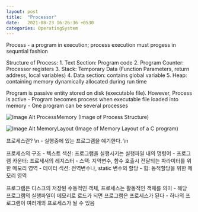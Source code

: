 ```yaml
---
layout: post
title:  "Processor"
date:   2021-08-23 16:26:36 +0530
categories: OperatingSystem
---
```


Process - a program in execution; process execution must progess in sequntial fashion 

Structure of Process: 
	1. Text Section: Program code
	2. Program Counter: Processor registers 
	3. Stack: Temporary Data (Function Parameters, return address, local variables)
	4. Data section: contains global variable 
	5. Heap: containing memory dynamically allocated during run time 

Program is passive entity stored on disk (executable file). However, Process is active 
	- Program becomes process when executable file loaded into memory 
	- One program can be several processes


![Image Alt ProcessMemory](/assets/img/image.png)
(Image of Process Structure)

![Image Alt MemoryLayout](/assets/img/image.png)
(Image of Memory Layout of a C program)


프로세스란? \n
	- 실행중에 있는 프로그램을 얘기한다. \n

프로세스의 구조
	- 텍스트 섹션: 프로그램을 실행시키는 실행파일 내의 명령어
	- 프로그램 카운터: 프로세서의 레지스터 
	- 스택: 지역변수, 함수 호출시 전달되는 파라미터를 위한 메모리 영역
	- 데이터 섹션: 전역변수나, static 변수의 할당
	- 힙: 동적할당을 위한 메모리 영역

프로그램은 디스크의 저장된 수동적인 객체, 프로세스는 활동적인 객체를 의미 
	- 해당 프로그램의 실행파일이 메모리로 로드가 되면 프로그램은 프로세스가 된다
	- 하나의 프로그램이 여러개의 프로세스가 될 수 있음





<!-- ---
Lorem ipsum dolor sit amet, consectetur adipisicing elit, sed do eiusmod tempor incididunt ut labore et dolore magna aliqua. Ut enim ad minim veniam, quis nostrud exercitation ullamco laboris nisi ut aliquip ex ea commodo consequat. Duis aute irure dolor in reprehenderit in voluptate velit esse

```javascript
const Razorpay = require('razorpay');

let rzp = Razorpay({
	key_id: 'KEY_ID',
	secret: 'name'
});

// capture request
rzp.capture(payment_id, cost)
	.then(function (data) {
		return 2;
	})
```

Check out the [Jekyll docs][jekyll-docs] for more info on how to get the most out of Jekyll. File all bugs/feature requests at [Jekyll’s GitHub repo][jekyll-gh]. If you have questions, you can ask them on [Jekyll Talk][jekyll-talk].

[jekyll-docs]: https://jekyllrb.com/docs/home
[jekyll-gh]:   https://github.com/jekyll/jekyll
[jekyll-talk]: https://talk.jekyllrb.com/ -->
